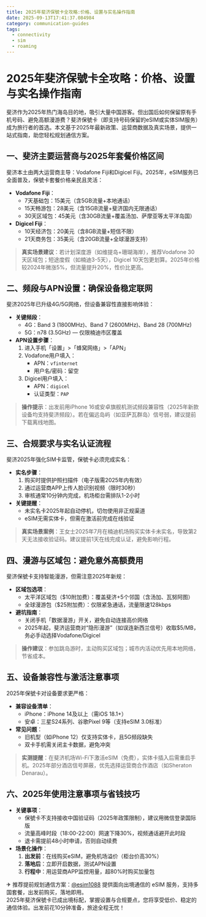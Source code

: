 ```yaml
---
title: 2025年斐济保號卡全攻略:价格、设置与实名操作指南
date: 2025-09-13T17:41:37.084984
category: communication-guides
tags:
  - connectivity
  - sim
  - roaming
---
```


# 2025年斐济保號卡全攻略：价格、设置与实名操作指南

斐济作为2025年热门海岛目的地，吸引大量中国游客。但出国后如何保留原有手机号码、避免高额漫游费？斐济保號卡（即支持号码保留的eSIM或实体SIM服务）成为旅行者的首选。本文基于2025年最新政策、运营商数据及真实场景，提供一站式指南，助您轻松规划通信方案。

## 一、斐济主要运营商与2025年套餐价格区间
斐济本土由两大运营商主导：Vodafone Fiji和Digicel Fiji。2025年，eSIM服务已全面普及，保號卡套餐价格亲民且灵活：
- **Vodafone Fiji**：  
  - 7天基础包：15美元（含5GB流量+本地通话）  
  - 15天畅游包：28美元（含15GB流量+斐济国内无限通话）  
  - 30天区域包：45美元（含30GB流量+覆盖汤加、萨摩亚等太平洋岛国）  
- **Digicel Fiji**：  
  - 10天经济包：20美元（含8GB流量+短信不限）  
  - 21天商务包：35美元（含20GB流量+全球漫游支持）  

> **真实场景建议**：若计划深度游（如维提岛+珊瑚海岸），推荐Vodafone 30天区域包；短途度假（如楠迪3-5天），Digicel 10天包更划算。2025年价格较2024年微涨5%，但流量提升20%，性价比更高。

## 二、频段与APN设置：确保设备稳定联网
斐济2025年已升级4G/5G网络，但设备兼容性直接影响体验：
- **关键频段**：  
  - 4G：Band 3 (1800MHz)、Band 7 (2600MHz)、Band 28 (700MHz)  
  - 5G：n78 (3.5GHz) — 仅限楠迪市区覆盖  
- **APN设置步骤**：  
  1. 进入手机「设置」>「蜂窝网络」>「APN」  
  2. Vodafone用户填入：  
     - APN：`vfinternet`  
     - 用户名/密码：留空  
  3. Digicel用户填入：  
     - APN：`digicel`  
     - 认证类型：`PAP`  

> **操作提示**：出发前用iPhone 16或安卓旗舰机测试频段兼容性（2025年新款设备均支持斐济频段）。若在偏远岛屿（如亚萨瓦群岛）信号弱，建议提前下载离线地图。

## 三、合规要求与实名认证流程
斐济2025年强化SIM卡监管，保號卡必须完成实名：
- **实名步骤**：  
  1. 购买时提供护照扫描件（电子版需2025年内有效）  
  2. 通过运营商APP上传人脸识别视频（限时30秒）  
  3. 审核通常10分钟内完成，机场柜台需排队1-2小时  
- **关键提醒**：  
  - 未实名卡2025年起自动停机，切勿使用非正规渠道  
  - eSIM无需实体卡，但需在激活前完成在线验证  

> **真实场景案例**：王女士2025年7月在楠迪机场购买实体卡未实名，导致第2天无法接收验证码。建议提前1天在线完成认证，避免影响行程。

## 四、漫游与区域包：避免意外高额费用
斐济保號卡支持智能漫游，但需注意2025年新规：
- **区域包选项**：  
  - 太平洋区域包（$10附加费）：覆盖斐济+5个邻国（含汤加、瓦努阿图）  
  - 全球漫游包（$25附加费）：仅限紧急通话，流量限速128kbps  
- **避坑指南**：  
  - 关闭手机「数据漫游」开关，避免自动连接高价网络  
  - 2025年起，斐济运营商对“隐形漫游”（如误连新西兰信号）收取$5/MB，务必手动选择Vodafone/Digicel  

> **操作建议**：参加跳岛游时，主动购买区域包；城市内活动优先用本地网络，节省成本。

## 五、设备兼容性与激活注意事项
2025年保號卡对设备要求更严格：
- **兼容设备清单**：  
  - iPhone：iPhone 14及以上（需iOS 18.1+）  
  - 安卓：三星S24系列、谷歌Pixel 9等（支持eSIM 3.0标准）  
- **常见问题**：  
  - 旧机型（如iPhone 12）仅支持实体卡，且5G频段缺失  
  - 双卡手机需关闭主卡数据，避免冲突  

> **实测提醒**：在斐济机场Wi-Fi下激活eSIM（免费），实体卡插入后需重启手机。2025年部分酒店信号屏蔽，优先选择运营商合作酒店（如Sheraton Denarau）。

## 六、2025年使用注意事项与省钱技巧
- **关键事项**：  
  - 保號卡不支持接收中国验证码（2025年政策限制），建议用微信登录国际版  
  - 流量高峰时段（18:00-22:00）网速下降30%，视频通话避开此时段  
  - 退卡需提前48小时申请，否则自动续费  
- **场景化操作**：  
  1. **出发前**：在线购买eSIM，避免机场溢价（柜台价高30%）  
  2. **落地后**：立即开启数据，测试APN设置  
  3. **行程中**：用运营商APP监控用量，超80%时购买加量包  

✈ 推荐提前规划通信方案：[@esim1088](https://t.me/s/esim1088) 提供面向出境通信的 eSIM 服务，支持多国套餐，出发前购买，落地即用。  
2025年斐济保號卡已成出境标配，掌握设置与合规要点，您将享受低价、稳定的通信体验。出发前花10分钟准备，旅途全程无忧！
